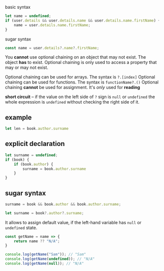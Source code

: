 basic syntax
```javascript
let name = undefined;
if (user.details && user.details.name && user.details.name.firstName) {
    name = user.details.name.firstName;
}
```

sugar syntax
```javascript
const name = user.details?.name?.firstName;
```

You **cannot** use optional chaining on an object that may not exist. The object **has** to exist. Optional chaining is only used to access a property that may or may not exist.

Optional chaining can be used for arrays. The syntax is `?.[index]`
Optional chaining can be used for functions. The syntax is `functionName?.()`
Optional chaining **cannot** be used for assignment. It's _only_ used for **reading**

**short circuit** – if the value on the left side of `?` sign is `null` or `undefined` the whole expression is `undefined` without checking the right side of it.


## example

```js
let len = book.author.surname
```

## explicit declaration

```js
let surname = undefined;
if (book) {
	if (book.author) {
		surname = book.author.surname
	}
}
```

## sugar syntax

```js
surname = book && book.author && book.author.surname;
```

```js
let surname = book?.author?.surname;
```

It allows to assign default value, if the left-hand variable has `null` or `undefined` state.

```javascript
const getName = name => {
    return name ?? "N/A";
}

console.log(getName("Sam")); // "Sam"
console.log(getName(undefined)); // "N/A"
console.log(getName(null)); // "N/A"
```